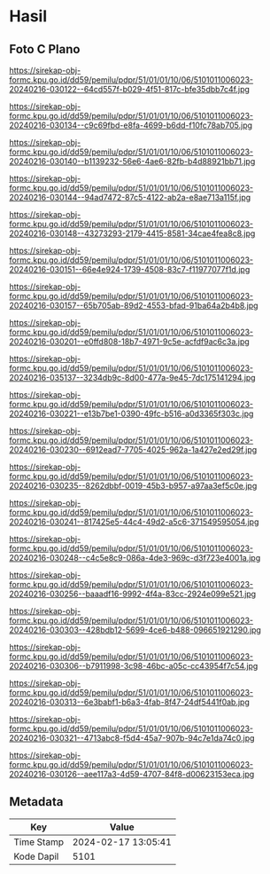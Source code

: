 # Hasil

## Foto C Plano

https://sirekap-obj-formc.kpu.go.id/dd59/pemilu/pdpr/51/01/01/10/06/5101011006023-20240216-030122--64cd557f-b029-4f51-817c-bfe35dbb7c4f.jpg

https://sirekap-obj-formc.kpu.go.id/dd59/pemilu/pdpr/51/01/01/10/06/5101011006023-20240216-030134--c9c69fbd-e8fa-4699-b6dd-f10fc78ab705.jpg

https://sirekap-obj-formc.kpu.go.id/dd59/pemilu/pdpr/51/01/01/10/06/5101011006023-20240216-030140--b1139232-56e6-4ae6-82fb-b4d88921bb71.jpg

https://sirekap-obj-formc.kpu.go.id/dd59/pemilu/pdpr/51/01/01/10/06/5101011006023-20240216-030144--94ad7472-87c5-4122-ab2a-e8ae713a115f.jpg

https://sirekap-obj-formc.kpu.go.id/dd59/pemilu/pdpr/51/01/01/10/06/5101011006023-20240216-030148--43273293-2179-4415-8581-34cae4fea8c8.jpg

https://sirekap-obj-formc.kpu.go.id/dd59/pemilu/pdpr/51/01/01/10/06/5101011006023-20240216-030151--66e4e924-1739-4508-83c7-f11977077f1d.jpg

https://sirekap-obj-formc.kpu.go.id/dd59/pemilu/pdpr/51/01/01/10/06/5101011006023-20240216-030157--65b705ab-89d2-4553-bfad-91ba64a2b4b8.jpg

https://sirekap-obj-formc.kpu.go.id/dd59/pemilu/pdpr/51/01/01/10/06/5101011006023-20240216-030201--e0ffd808-18b7-4971-9c5e-acfdf9ac6c3a.jpg

https://sirekap-obj-formc.kpu.go.id/dd59/pemilu/pdpr/51/01/01/10/06/5101011006023-20240216-035137--3234db9c-8d00-477a-9e45-7dc175141294.jpg

https://sirekap-obj-formc.kpu.go.id/dd59/pemilu/pdpr/51/01/01/10/06/5101011006023-20240216-030221--e13b7be1-0390-49fc-b516-a0d3365f303c.jpg

https://sirekap-obj-formc.kpu.go.id/dd59/pemilu/pdpr/51/01/01/10/06/5101011006023-20240216-030230--6912ead7-7705-4025-962a-1a427e2ed29f.jpg

https://sirekap-obj-formc.kpu.go.id/dd59/pemilu/pdpr/51/01/01/10/06/5101011006023-20240216-030235--8262dbbf-0019-45b3-b957-a97aa3ef5c0e.jpg

https://sirekap-obj-formc.kpu.go.id/dd59/pemilu/pdpr/51/01/01/10/06/5101011006023-20240216-030241--817425e5-44c4-49d2-a5c6-371549595054.jpg

https://sirekap-obj-formc.kpu.go.id/dd59/pemilu/pdpr/51/01/01/10/06/5101011006023-20240216-030248--c4c5e8c9-086a-4de3-969c-d3f723e4001a.jpg

https://sirekap-obj-formc.kpu.go.id/dd59/pemilu/pdpr/51/01/01/10/06/5101011006023-20240216-030256--baaadf16-9992-4f4a-83cc-2924e099e521.jpg

https://sirekap-obj-formc.kpu.go.id/dd59/pemilu/pdpr/51/01/01/10/06/5101011006023-20240216-030303--428bdb12-5699-4ce6-b488-096651921290.jpg

https://sirekap-obj-formc.kpu.go.id/dd59/pemilu/pdpr/51/01/01/10/06/5101011006023-20240216-030306--b7911998-3c98-46bc-a05c-cc43954f7c54.jpg

https://sirekap-obj-formc.kpu.go.id/dd59/pemilu/pdpr/51/01/01/10/06/5101011006023-20240216-030313--6e3babf1-b6a3-4fab-8f47-24df5441f0ab.jpg

https://sirekap-obj-formc.kpu.go.id/dd59/pemilu/pdpr/51/01/01/10/06/5101011006023-20240216-030321--4713abc8-f5d4-45a7-907b-94c7e1da74c0.jpg

https://sirekap-obj-formc.kpu.go.id/dd59/pemilu/pdpr/51/01/01/10/06/5101011006023-20240216-030126--aee117a3-4d59-4707-84f8-d00623153eca.jpg


## Metadata

| Key        | Value               |
| ---------- | ------------------- |
| Time Stamp | 2024-02-17 13:05:41 |
| Kode Dapil | 5101                |



